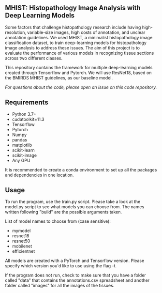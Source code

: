 ## **MHIST: Histopathology Image Analysis with Deep Learning Models**
Some factors that challenge histopathology research include having high-resolution, variable-size images, high costs of annotation, and unclear annotation guidelines.
We used MHIST, a minimalist histopathology image classification dataset, to train deep-learning models for histopathology image analysis to address these issues.
The aim of this project is to evaluate the performance of various models in recognizing tissue sections across two different classes.

This repository contains the framework for multiple deep-learning models created through Tensorflow and Pytorch.
We will use ResNet18, based on the BMIRDS MHIST guidelines, as our baseline model. 

*For questions about the code, please open an issue on this code repository.*

## **Requirements**
- Python 3.7+
- cudatoolkit=11.3
- Tensorflow
- Pytorch
- Numpy
- pandas
- matplotlib
- scikit-learn
- scikit-image
- Any GPU

It is recommended to create a conda environment to set up all the packages and dependencies in one location.

## **Usage**
To run the program, use the train.py script.
Please take a look at the model.py script to see what models you can choose from.
The names written following "build" are the possible arguments taken.

List of model names to choose from (case sensitive):
- mymodel
- resnet18
- resnet50
- mobilenet
- efficientnet

All models are created with a PyTorch and Tensorflow version. Please specify which version you'd like to use using the flag -t.

If the program does not run, check to make sure that you have a folder called "data" that contains the annotations.csv spreadsheet and another folder called "images" for all the images of the tissues.
